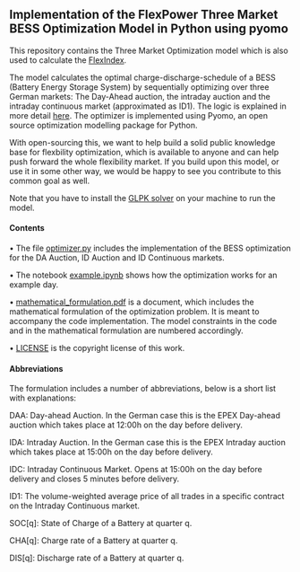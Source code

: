 ## Implementation of the FlexPower Three Market BESS Optimization Model in Python using pyomo


This repository contains the Three Market Optimization model which is also used to calculate the [FlexIndex](https://flex-power.energy/services/flex-trading/flex-index/). 

The model calculates the optimal charge-discharge-schedule of a BESS (Battery Energy Storage System) by sequentially optimizing over three German markets: The Day-Ahead auction, the intraday auction and the intraday continuous market (approximated as ID1). The logic is explained in more detail [here](https://flex-power.energy/services/flex-trading/flex-index/). The optimizer is implemented using Pyomo, an open source optimization modelling package for Python.

With open-sourcing this, we want to help build a solid public knowledge base for flexbility optimization, which is available to anyone and can help push forward the whole flexibility market. If you build upon this model, or use it in some other way, we would be happy to see you contribute to this common goal as well. 

Note that you have to install the [GLPK solver](https://www.gnu.org/software/glpk/) on your machine to run the model. 

#### Contents 

• The file [optimizer.py](optimizer.py) includes the implementation of the BESS optimization for the DA Auction, ID Auction and ID Continuous markets. 

• The notebook [example.ipynb](example.ipynb) shows how the optimization works for an example day.

• [mathematical_formulation.pdf](mathematical_formulation.pdf) is a document, which includes the mathematical formulation of the optimization problem. It is meant to accompany the code implementation. The model constraints in the code and in the mathematical formulation are numbered accordingly. 

• [LICENSE](LICENSE) is the copyright license of this work.


#### Abbreviations

The formulation includes a number of abbreviations, below is a short list with explanations:

DAA:         Day-ahead Auction. In the German case this is the EPEX Day-ahead auction which takes place at 12:00h on the day before delivery.

IDA:         Intraday Auction. In the German case this is the EPEX Intraday auction which takes place at 15:00h on the day before delivery. 

IDC:         Intraday Continuous Market. Opens at 15:00h on the day before delivery and closes 5 minutes before delivery.

ID1:         The volume-weighted average price of all trades in a specific contract on the Intraday Continuous market.

SOC[q]:      State of Charge of a Battery at quarter q.

CHA[q]:      Charge rate of a Battery at quarter q.

DIS[q]:      Discharge rate of a Battery at quarter q.


